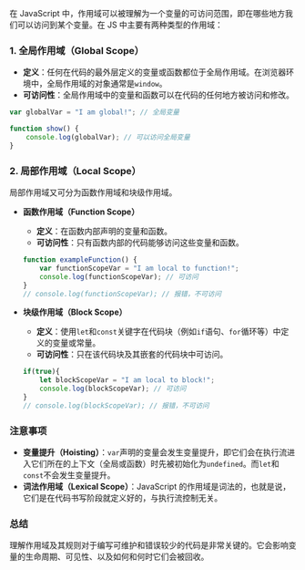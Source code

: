 在 JavaScript 中，作用域可以被理解为一个变量的可访问范围，即在哪些地方我们可以访问到某个变量。在 JS 中主要有两种类型的作用域：

### 1. 全局作用域（Global Scope）

- **定义**：任何在代码的最外层定义的变量或函数都位于全局作用域。在浏览器环境中，全局作用域的对象通常是`window`。
- **可访问性**：全局作用域中的变量和函数可以在代码的任何地方被访问和修改。

```javascript
var globalVar = "I am global!"; // 全局变量

function show() {
    console.log(globalVar); // 可以访问全局变量
}
```

### 2. 局部作用域（Local Scope）

局部作用域又可分为函数作用域和块级作用域。

- **函数作用域（Function Scope）**
    - **定义**：在函数内部声明的变量和函数。
    - **可访问性**：只有函数内部的代码能够访问这些变量和函数。
    ```javascript
    function exampleFunction() {
        var functionScopeVar = "I am local to function!";
        console.log(functionScopeVar); // 可访问
    }
    // console.log(functionScopeVar); // 报错，不可访问
    ```

- **块级作用域（Block Scope）**
    - **定义**：使用`let`和`const`关键字在代码块（例如`if`语句、`for`循环等）中定义的变量或常量。
    - **可访问性**：只在该代码块及其嵌套的代码块中可访问。
    ```javascript
    if(true){
        let blockScopeVar = "I am local to block!";
        console.log(blockScopeVar); // 可访问
    }
    // console.log(blockScopeVar); // 报错，不可访问
    ```

### 注意事项

- **变量提升（Hoisting）**：`var`声明的变量会发生变量提升，即它们会在执行流进入它们所在的上下文（全局或函数）时先被初始化为`undefined`。而`let`和`const`不会发生变量提升。
- **词法作用域（Lexical Scope）**：JavaScript 的作用域是词法的，也就是说，它们是在代码书写阶段就定义好的，与执行流控制无关。

### 总结

理解作用域及其规则对于编写可维护和错误较少的代码是非常关键的。它会影响变量的生命周期、可见性、以及如何和何时它们会被回收。